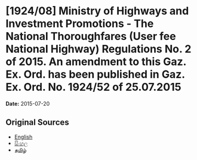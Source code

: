 # [1924/08] Ministry of Highways and Investment Promotions - The National Thoroughfares (User fee National Highway) Regulations No. 2 of 2015. An amendment to this Gaz. Ex. Ord. has been published in Gaz. Ex. Ord. No. 1924/52 of 25.07.2015

**Date:** 2015-07-20

## Original Sources

- [English](https://documents.gov.lk/view/extra-gazettes/2015/7/1924-08_E.pdf)
- [සිංහල](https://documents.gov.lk/view/extra-gazettes/2015/7/1924-08_S.pdf)
- [தமிழ்](https://documents.gov.lk/view/extra-gazettes/2015/7/1924-08_T.pdf)
